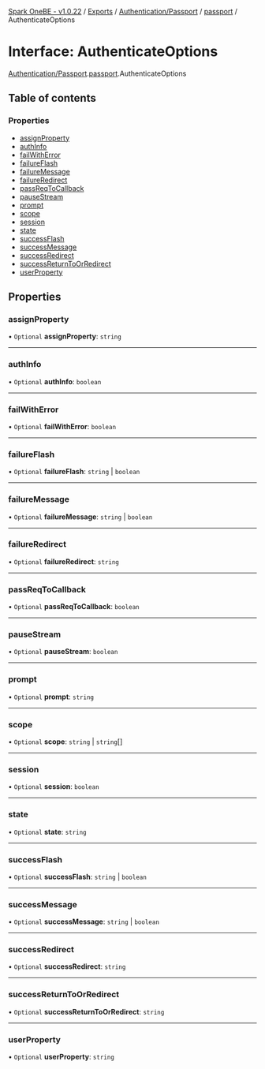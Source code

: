 [Spark OneBE - v1.0.22](../README.md) / [Exports](../modules.md) / [Authentication/Passport](../modules/Authentication_Passport.md) / [passport](../modules/Authentication_Passport.passport.md) / AuthenticateOptions

# Interface: AuthenticateOptions

[Authentication/Passport](../modules/Authentication_Passport.md).[passport](../modules/Authentication_Passport.passport.md).AuthenticateOptions

## Table of contents

### Properties

- [assignProperty](Authentication_Passport.passport.AuthenticateOptions.md#assignproperty)
- [authInfo](Authentication_Passport.passport.AuthenticateOptions.md#authinfo)
- [failWithError](Authentication_Passport.passport.AuthenticateOptions.md#failwitherror)
- [failureFlash](Authentication_Passport.passport.AuthenticateOptions.md#failureflash)
- [failureMessage](Authentication_Passport.passport.AuthenticateOptions.md#failuremessage)
- [failureRedirect](Authentication_Passport.passport.AuthenticateOptions.md#failureredirect)
- [passReqToCallback](Authentication_Passport.passport.AuthenticateOptions.md#passreqtocallback)
- [pauseStream](Authentication_Passport.passport.AuthenticateOptions.md#pausestream)
- [prompt](Authentication_Passport.passport.AuthenticateOptions.md#prompt)
- [scope](Authentication_Passport.passport.AuthenticateOptions.md#scope)
- [session](Authentication_Passport.passport.AuthenticateOptions.md#session)
- [state](Authentication_Passport.passport.AuthenticateOptions.md#state)
- [successFlash](Authentication_Passport.passport.AuthenticateOptions.md#successflash)
- [successMessage](Authentication_Passport.passport.AuthenticateOptions.md#successmessage)
- [successRedirect](Authentication_Passport.passport.AuthenticateOptions.md#successredirect)
- [successReturnToOrRedirect](Authentication_Passport.passport.AuthenticateOptions.md#successreturntoorredirect)
- [userProperty](Authentication_Passport.passport.AuthenticateOptions.md#userproperty)

## Properties

### assignProperty

• `Optional` **assignProperty**: `string`

___

### authInfo

• `Optional` **authInfo**: `boolean`

___

### failWithError

• `Optional` **failWithError**: `boolean`

___

### failureFlash

• `Optional` **failureFlash**: `string` \| `boolean`

___

### failureMessage

• `Optional` **failureMessage**: `string` \| `boolean`

___

### failureRedirect

• `Optional` **failureRedirect**: `string`

___

### passReqToCallback

• `Optional` **passReqToCallback**: `boolean`

___

### pauseStream

• `Optional` **pauseStream**: `boolean`

___

### prompt

• `Optional` **prompt**: `string`

___

### scope

• `Optional` **scope**: `string` \| `string`[]

___

### session

• `Optional` **session**: `boolean`

___

### state

• `Optional` **state**: `string`

___

### successFlash

• `Optional` **successFlash**: `string` \| `boolean`

___

### successMessage

• `Optional` **successMessage**: `string` \| `boolean`

___

### successRedirect

• `Optional` **successRedirect**: `string`

___

### successReturnToOrRedirect

• `Optional` **successReturnToOrRedirect**: `string`

___

### userProperty

• `Optional` **userProperty**: `string`
